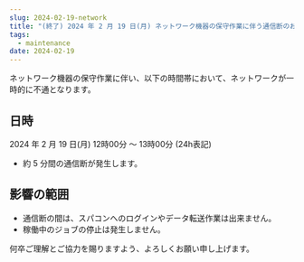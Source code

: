 ```yaml
---
slug: 2024-02-19-network
title: "(終了) 2024 年 2 月 19 日(月) ネットワーク機器の保守作業に伴う通信断のお知らせ"
tags:
  - maintenance
date: 2024-02-19
---
```




ネットワーク機器の保守作業に伴い、以下の時間帯において、ネットワークが一時的に不通となります。

<!-- truncate -->

## 日時

2024 年 2 月 19 日(月) 12時00分 ～ 13時00分 (24h表記)
- 約 5 分間の通信断が発生します。


## 影響の範囲

- 通信断の間は、スパコンへのログインやデータ転送作業は出来ません。
- 稼働中のジョブの停止は発生しません。

何卒ご理解とご協力を賜りますよう、よろしくお願い申し上げます。
